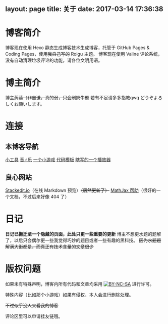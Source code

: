layout: page
title: 关于
date: 2017-03-14 17:36:38
---

# 博客简介

博客现在使用 Hexo 静态生成博客技术生成博客，托管于 GitHub Pages & Coding Pages，使用~~我自己写的~~ Roigu 主题。
博客现在使用 Valine 评论系统，没有自动清理垃圾评论的功能，请各位文明用语。

# 博主简介

博主蒟蒻~~（非自谦，真的弱，只会刷奶牛题~~
若有不足请多多指教qwq
<span class="meiryo">どうぞよろしくお願いします。</span>
<script type="text/javascript">console.log('我的企鹅是2670529647。');</script>

# 连接

## 本博客导航

[小工具](/tools)
[音♂乐](/music)
[一个小游戏](/game)
[代码模板](/code)
[瞎写的一个播放器](/musicplayer)

## 良心网站

[Stackedit.io](https://stackedit.io/app)（在线 Markdown 预览）~~（居然更新了）~~
[MathJax 帮助](http://mlworks.cn/posts/introduction-to-mathjax-and-latex-expression/)（很好的一个文档，不过后来好像 404 了）

# 日记

**日记已搬迁至一个隐藏的页面，此处只更一些重要的更新**
博主不想更水题的题解了，以后只会偶尔更一些我觉得巧妙的题目或者一些有趣的黑科技。
~~因为水题题解满大街都是，而真正有技术含量的文章很少~~

# 版权问题

如果未有特殊声明，博客内所有代码和文章均采用 [![BY-NC-SA](/img/cc-by-nc-sa.svg)](https://creativecommons.org/licenses/by-nc-sa/4.0/) 进行许可。

特殊内容（比如那个小游戏）如果有侵权，本人会进行删除处理。

~~不过似乎没人来看我的博客~~

评论区里可以申请挂友链哦。

